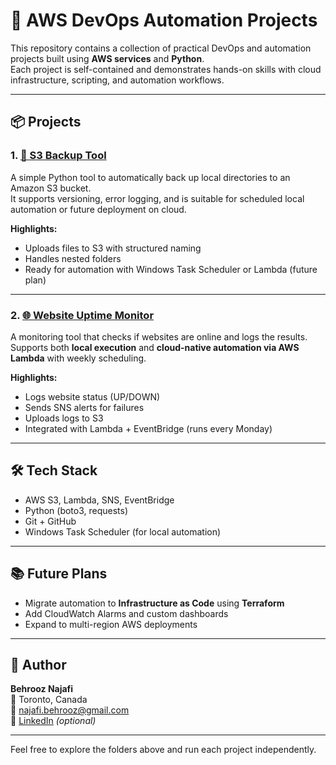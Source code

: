 # 🚀 AWS DevOps Automation Projects

This repository contains a collection of practical DevOps and automation projects built using **AWS services** and **Python**.  
Each project is self-contained and demonstrates hands-on skills with cloud infrastructure, scripting, and automation workflows.

---

## 📦 Projects

### 1. [🔁 S3 Backup Tool](./s3-backup-tool)

A simple Python tool to automatically back up local directories to an Amazon S3 bucket.  
It supports versioning, error logging, and is suitable for scheduled local automation or future deployment on cloud.

**Highlights:**
- Uploads files to S3 with structured naming
- Handles nested folders
- Ready for automation with Windows Task Scheduler or Lambda (future plan)

---

### 2. [🌐 Website Uptime Monitor](./website-uptime-monitor-aws)

A monitoring tool that checks if websites are online and logs the results.  
Supports both **local execution** and **cloud-native automation via AWS Lambda** with weekly scheduling.

**Highlights:**
- Logs website status (UP/DOWN)
- Sends SNS alerts for failures
- Uploads logs to S3
- Integrated with Lambda + EventBridge (runs every Monday)

---

## 🛠️ Tech Stack

- AWS S3, Lambda, SNS, EventBridge
- Python (boto3, requests)
- Git + GitHub
- Windows Task Scheduler (for local automation)

---

## 📚 Future Plans

- Migrate automation to **Infrastructure as Code** using **Terraform**
- Add CloudWatch Alarms and custom dashboards
- Expand to multi-region AWS deployments

---

## 👤 Author

**Behrooz Najafi**  
📍 Toronto, Canada  
📧 najafi.behrooz@gmail.com   
🔗 [LinkedIn](https://www.linkedin.com/in/yourprofile) *(optional)*

---

Feel free to explore the folders above and run each project independently.

